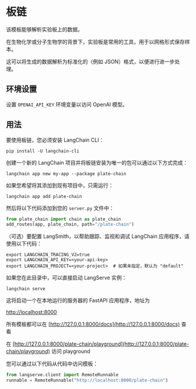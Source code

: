 # 板链

该模板能够解析实验板上的数据。

在生物化学或分子生物学的背景下，实验板是常用的工具，用于以网格形式保存样本。

这可以将生成的数据解析为标准化的（例如 JSON）格式，以便进行进一步处理。

## 环境设置

设置 `OPENAI_API_KEY` 环境变量以访问 OpenAI 模型。

## 用法

要使用板链，您必须安装 LangChain CLI：

```shell
pip install -U langchain-cli
```

创建一个新的 LangChain 项目并将板链安装为唯一的包可以通过以下方式完成：

```shell
langchain app new my-app --package plate-chain
```

如果您希望将其添加到现有项目中，只需运行：

```shell
langchain app add plate-chain
```

然后将以下代码添加到您的 `server.py` 文件中：

```python
from plate_chain import chain as plate_chain
add_routes(app, plate_chain, path="/plate-chain")
```

（可选）要配置 LangSmith，以帮助跟踪、监视和调试 LangChain 应用程序，请使用以下代码：

```shell
export LANGCHAIN_TRACING_V2=true
export LANGCHAIN_API_KEY=<your-api-key>
export LANGCHAIN_PROJECT=<your-project>  # 如果未指定，默认为 "default"
```

如果您在此目录中，可以直接启动 LangServe 实例：

```shell
langchain serve
```

这将启动一个在本地运行的服务器的 FastAPI 应用程序，地址为

[http://localhost:8000](http://localhost:8000)

所有模板都可以在 [http://127.0.0.1:8000/docs](http://127.0.0.1:8000/docs) 查看

在 [http://127.0.0.1:8000/plate-chain/playground](http://127.0.0.1:8000/plate-chain/playground) 访问 playground  

您可以通过以下代码从代码中访问模板：

```python
from langserve.client import RemoteRunnable
runnable = RemoteRunnable("http://localhost:8000/plate-chain")
```